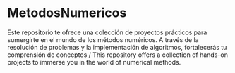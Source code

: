 # MetodosNumericos
Este repositorio te ofrece una colección de proyectos prácticos para sumergirte en el mundo de los métodos numéricos. A través de la resolución de problemas y la implementación de algoritmos, fortalecerás tu comprensión de conceptos / This repository offers a collection of hands-on projects to immerse you in the world of numerical methods.
